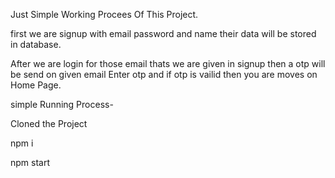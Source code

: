 Just Simple Working Procees Of This Project.

first we are signup with email password and name their data will be stored in database.

After we are login for those email thats we are given in signup then a otp will be send on given email Enter otp and if otp is vailid then you are moves on Home Page.




simple Running Process-

Cloned the Project



npm i



npm start
